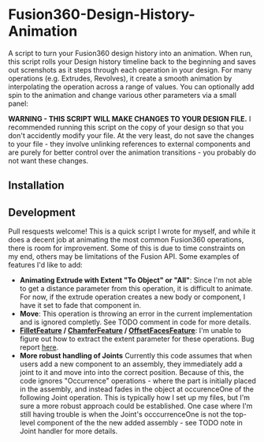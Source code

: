 # Fusion360-Design-History-Animation
A script to turn your Fusion360 design history into an animation.  When run, this script rolls your Design history timeline back to the beginning and saves out screnshots as it steps through each operation in your design.  For many operations (e.g. Extrudes, Revolves), it create a smooth animation by interpolating the operation across a range of values.  You can optionally add spin to the animation and change various other parameters via a small panel:



**WARNING - THIS SCRIPT WILL MAKE CHANGES TO YOUR DESIGN FILE.**  I recommended running this script on the copy of your design so that you don't accidently modify your file.  At the very least, do not save the changes to your file - they involve unlinking references to external components and are purely for better control over the animation transitions - you probably do not want these changes.

## Installation

## Development

Pull resquests welcome!  This is a quick script I wrote for myself, and while it does a decent job at animating the most common Fusion360 operations, there is room for improvement.  Some of this is due to time constraints on my end, others may be limitations of the Fusion API.  Some examples of features I'd like to add:

- **Animating Extrude with Extent "To Object" or "All"**: Since I'm not able to get a distance parameter from this operation, it is difficult to animate.  For now, if the extrude operation creates a new body or component, I have it set to fade that component in.
- **Move**: This operation is throwing an error in the current implementation and is ignored completly.  See TODO comment in code for more details.
- **[FilletFeature](https://help.autodesk.com/view/fusion360/ENU/?guid=GUID-9f6de809-6e53-4667-bedb-9e95600411e9) / [ChamferFeature](https://help.autodesk.com/view/fusion360/ENU/?guid=GUID-7a005e53-0664-479c-9f6a-6146709ca1ef) / [OffsetFacesFeature](https://help.autodesk.com/view/fusion360/ENU/?guid=GUID-5FF19D49-8553-4F36-9C7F-8199B2A71933)**: I'm unable to figure out how to extract the extent parameter for these operations.  Bug report [here](https://forums.autodesk.com/t5/fusion-360-api-and-scripts/missing-extent-parameter-for-filletfeature-chamferfeature/td-p/9826317).
- **More robust handling of Joints** Currently this code assumes that when users add a new component to an assembly, they immediately add a joint to it and move into into the correct position.  Because of this, the code ignores "Occurrence" operations - where the part is initially placed in the assembly, and instead fades in the object at occurenceOne of the following Joint operation.  This is typically how I set up my files, but I'm sure a more robust approach could be established.  One case where I'm still having trouble is when the Joint's occcurrenceOne is not the top-level component of the the new added assembly - see TODO note in Joint handler for more details.
